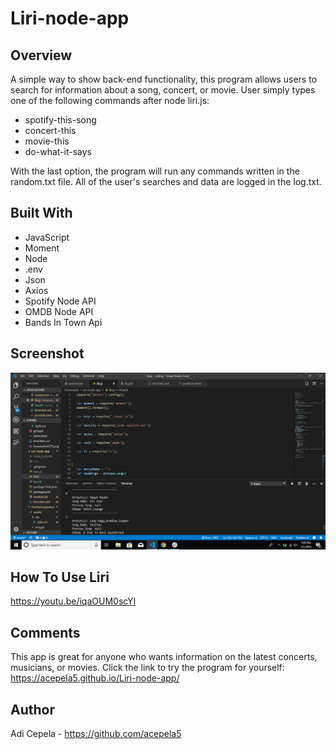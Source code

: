 # Liri-node-app

## Overview

A simple way to show back-end functionality, this program allows users to search for information about a song, concert, 
or movie. User simply types one of the following commands after node liri.js:
- spotify-this-song
- concert-this
- movie-this
- do-what-it-says

With the last option, the program will run any commands written in the random.txt file. All of the user's searches and data are logged in the log.txt.

## Built With

- JavaScript
- Moment
- Node
- .env
- Json
- Axios
- Spotify Node API
- OMDB Node API
- Bands In Town Api
## Screenshot

![](/Screenshot(39).png)

## How To Use Liri

https://youtu.be/iqaOUM0scYI

## Comments

This app is great for anyone who wants information on the latest concerts, musicians, or movies. 
Click the link to try the program for yourself:
https://acepela5.github.io/Liri-node-app/

## Author

Adi Cepela - https://github.com/acepela5

